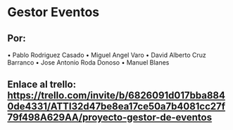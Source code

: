 # Gestor Eventos
## Por:
•	Pablo Rodriguez Casado
•	Miguel Angel Varo
•	David Alberto Cruz Barranco
•	Jose Antonio Roda Donoso
•	Manuel Blanes

## Enlace al trello: https://trello.com/invite/b/6826091d017bba8840de4331/ATTI32d47be8ea17ce50a7b4081cc27f79f498A629AA/proyecto-gestor-de-eventos
